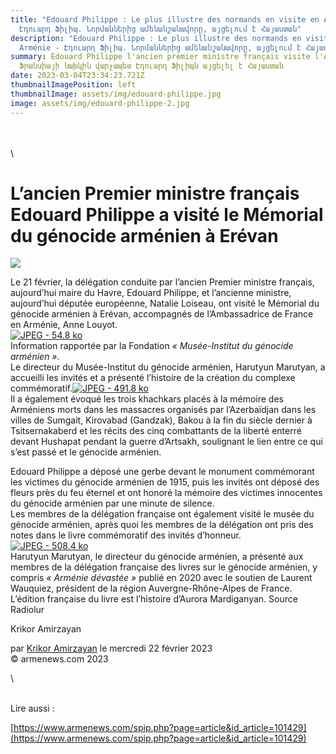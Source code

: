 ```yaml
---
title: "Edouard Philippe : Le plus illustre des normands en visite en Arménie -
  Էդուարդ Ֆիլիպ. Նորմաններից ամենանշանավորը, այցելում է Հայաստան"
description: "Edouard Philippe : Le plus illustre des normands en visite en
  Arménie - Էդուարդ Ֆիլիպ. Նորմաններից ամենանշանավորը, այցելում է Հայաստան"
summary: Edouard Philippe l'ancien premier ministre français visite l'Arménie -
  Ֆրանսիայի նախկին վարչապետ Էդուարդ Ֆիլիպն այցելել է Հայաստան
date: 2023-03-04T23:34:23.721Z
thumbnailImagePosition: left
thumbnailImage: assets/img/edouard-philippe.jpg
image: assets/img/edouard-philippe-2.jpg
---
```

\
\
\
<!--StartFragment-->

# L’ancien Premier ministre français Edouard Philippe a visité le Mémorial du génocide arménien à Erévan



![](https://www.armenews.com/IMG/arton101463.jpg)

Le 21 février, la délégation conduite par l’ancien Premier ministre français, aujourd’hui maire du Havre, Edouard Philippe, et l’ancienne ministre, aujourd’hui députée européenne, Natalie Loiseau, ont visité le Mémorial du génocide arménien à Erévan, accompagnés de l’Ambassadrice de France en Arménie, Anne Louyot.\
[![JPEG - 54.8 ko](https://www.armenews.com/local/cache-vignettes/L670xH425/177584-27dd1.jpg?1677084023)](https://www.armenews.com/IMG/jpg/177584.jpg "jpg/177584.jpg")\
Information rapportée par la Fondation *« Musée-Institut du génocide arménien »*.\
Le directeur du Musée-Institut du génocide arménien, Harutyun Marutyan, a accueilli les invités et a présenté l’histoire de la création du complexe commémoratif.[![JPEG - 491.8 ko](https://www.armenews.com/local/cache-vignettes/L670xH385/19-5-3fa47.jpg?1677084023)](https://www.armenews.com/IMG/jpg/19-5.jpg "jpg/19-5.jpg")\
Il a également évoqué les trois khachkars placés à la mémoire des Arméniens morts dans les massacres organisés par l’Azerbaïdjan dans les villes de Sumgait, Kirovabad (Gandzak), Bakou à la fin du siècle dernier à Tsitsernakaberd et les récits des cinq combattants de la liberté enterré devant Hushapat pendant la guerre d’Artsakh, soulignant le lien entre ce qui s’est passé et le génocide arménien.

Edouard Philippe a déposé une gerbe devant le monument commémorant les victimes du génocide arménien de 1915, puis les invités ont déposé des fleurs près du feu éternel et ont honoré la mémoire des victimes innocentes du génocide arménien par une minute de silence.\
Les membres de la délégation française ont également visité le musée du génocide arménien, après quoi les membres de la délégation ont pris des notes dans le livre commémoratif des invités d’honneur.\
[![JPEG - 508.4 ko](https://www.armenews.com/local/cache-vignettes/L670xH473/21-12-18b10.jpg?1677084024)](https://www.armenews.com/IMG/jpg/21-12.jpg "jpg/21-12.jpg")\
Harutyun Marutyan, le directeur du génocide arménien, a présenté aux membres de la délégation française des livres sur le génocide arménien, y compris *« Arménie dévastée »* publié en 2020 avec le soutien de Laurent Wauquiez, président de la région Auvergne-Rhône-Alpes de France. L’édition française du livre est l’histoire d’Aurora Mardiganyan. Source Radiolur

Krikor Amirzayan

par [Krikor Amirzayan](https://www.armenews.com/spip.php?page=auteur&id_auteur=33) le mercredi 22 février 2023\
© armenews.com 2023

<!--EndFragment-->\
\
L﻿ire aussi : <!--StartFragment-->

[https://www.armenews.com/spip.​php?page=article&id_article=​101429](https://www.armenews.com/spip.php?page=article&id_article=101429)

<!--EndFragment-->